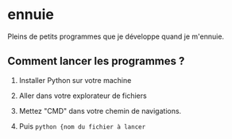 # ennuie
Pleins de petits programmes que je développe quand je m'ennuie.

## Comment lancer les programmes ?

1. Installer Python sur votre machine

2. Aller dans votre explorateur de fichiers

3. Mettez "CMD" dans votre chemin de navigations.

4. Puis `python {nom du fichier à lancer`
